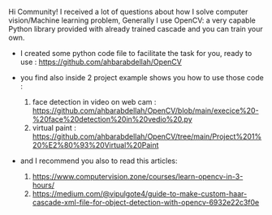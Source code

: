 Hi Community! I received a lot of questions about how I solve computer vision/Machine learning problem, Generally I use OpenCV: a very capable Python library provided with already trained cascade and you can train your own.

- I created some python code file to facilitate the task for you, ready to use : https://github.com/ahbarabdellah/OpenCV 

- you find also inside 2 project example shows you how to use those code : 
  1. face detection in video on web cam :  https://github.com/ahbarabdellah/OpenCV/blob/main/execice%20-%20face%20detection%20in%20vedio%20.py 
  2. virtual paint : https://github.com/ahbarabdellah/OpenCV/tree/main/Project%201%20%E2%80%93%20Virtual%20Paint 

- and I recommend you also to read this articles:
  1. https://www.computervision.zone/courses/learn-opencv-in-3-hours/ 
  2. https://medium.com/@vipulgote4/guide-to-make-custom-haar-cascade-xml-file-for-object-detection-with-opencv-6932e22c3f0e

